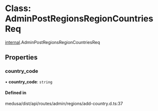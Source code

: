 # Class: AdminPostRegionsRegionCountriesReq

[internal](../modules/internal-17.md).AdminPostRegionsRegionCountriesReq

## Properties

### country\_code

• **country\_code**: `string`

#### Defined in

medusa/dist/api/routes/admin/regions/add-country.d.ts:37
